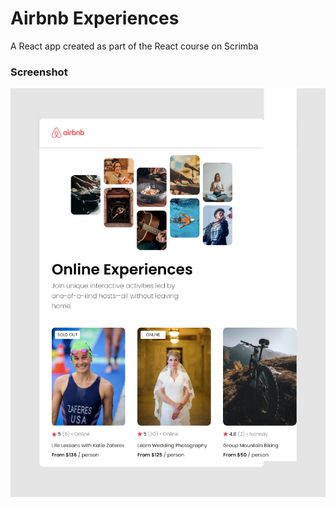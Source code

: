 # Airbnb Experiences

A React app created as part of the React course on Scrimba

### Screenshot
<img src="screenshot.png" alt="screenshot">